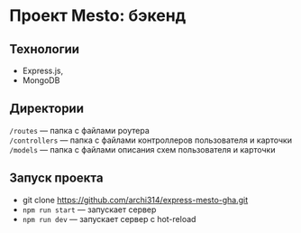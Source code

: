 # Проект Mesto: бэкенд

## Технологии
* Express.js, 
* MongoDB

## Директории

`/routes` — папка с файлами роутера  
`/controllers` — папка с файлами контроллеров пользователя и карточки   
`/models` — папка с файлами описания схем пользователя и карточки  

## Запуск проекта

* git clone https://github.com/archi314/express-mesto-gha.git
* `npm run start` — запускает сервер   
* `npm run dev` — запускает сервер с hot-reload

